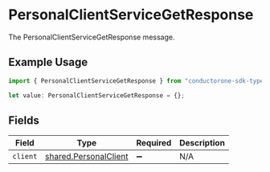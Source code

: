 # PersonalClientServiceGetResponse

The PersonalClientServiceGetResponse message.

## Example Usage

```typescript
import { PersonalClientServiceGetResponse } from "conductorone-sdk-typescript/sdk/models/shared";

let value: PersonalClientServiceGetResponse = {};
```

## Fields

| Field                                                                 | Type                                                                  | Required                                                              | Description                                                           |
| --------------------------------------------------------------------- | --------------------------------------------------------------------- | --------------------------------------------------------------------- | --------------------------------------------------------------------- |
| `client`                                                              | [shared.PersonalClient](../../../sdk/models/shared/personalclient.md) | :heavy_minus_sign:                                                    | N/A                                                                   |